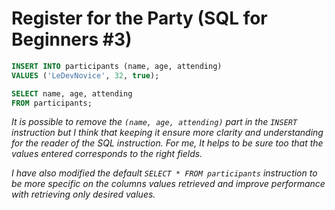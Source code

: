 # Register for the Party (SQL for Beginners #3)
```sql
INSERT INTO participants (name, age, attending)
VALUES ('LeDevNovice', 32, true);

SELECT name, age, attending 
FROM participants;
```
_It is possible to remove the `(name, age, attending)` part in the `INSERT` instruction but I think that keeping it ensure more clarity and understanding for the reader of the SQL instruction. For me, It helps to be sure too that the values entered corresponds to the right fields._

_I have also modified the default `SELECT * FROM participants` instruction to be more specific on the columns values retrieved and improve performance with retrieving only desired values._